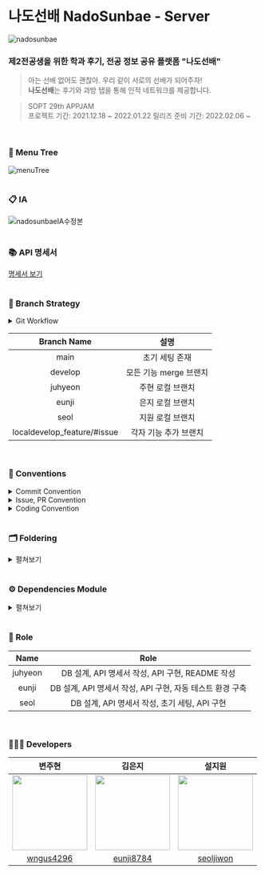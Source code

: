 # 나도선배 NadoSunbae - Server
 
<div>
 
![nadosunbae](https://user-images.githubusercontent.com/58043306/150548239-bddd3d54-a790-4cab-bc89-6f52cffa2c2b.png)

</div>


### 제2전공생을 위한 학과 후기, 전공 정보 공유 플랫폼 "나도선배"

> 아는 선배 없어도 괜찮아. 우리 같이 서로의 선배가 되어주자! <br>
> <strong>나도선배</strong>는 후기와 과방 탭을 통해 인적 네트워크를 제공합니다.

> SOPT 29th APPJAM <br>
> 프로젝트 기간: 2021.12.18 ~ 2022.01.22
> 릴리즈 준비 기간: 2022.02.06 ~
<br>

### 🌲 Menu Tree 
![menuTree](https://user-images.githubusercontent.com/58043306/150113629-9e7c325b-d7b6-429d-9134-11a9d2de4c0c.png)
<br>
<br>

### 📋 IA  
![nadosunbaeIA수정본](https://user-images.githubusercontent.com/58043306/150135580-ceca346c-fe48-4724-a83f-c395bef71db3.jpg)
<br>
<br>

### 📚 API 명세서
[명세서 보기](https://nadosunbae.notion.site/API-2053bf57f1284ccba2916b80a36bf2d8)
<br>
<br>

### 📌 Branch Strategy

<details>
<summary>Git Workflow</summary>
<div markdown="1">       

```
 1. local - feature에서 각자 기능 작업
 2. 작업 완료 후 remote - develop에 PR
 3. 코드 리뷰 후 Confirm 받고 Merge
 4. remote - develop 에 Merge 될 때 마다 모든 팀원 remote - develop pull 받아 최신 상태 유지
 ```

</div>
</details>

| Branch Name | 설명 |
| :---: | :-----: |
| main | 초기 세팅 존재 |
| develop | 모든 기능 merge 브랜치 |
| juhyeon | 주현 로컬 브랜치 |
| eunji | 은지 로컬 브랜치 |
| seol | 지원 로컬 브랜치 |
| localdevelop_feature/#issue | 각자 기능 추가 브랜치 |
<br>

### 📌 Conventions

<details>
<summary>Commit Convention</summary>
<div markdown="1"> 

* **[태그] 내용** 의 형태로 작성 <br>
ex) [FEAT] implement postGET 
  
| 태그 이름| 설명 |
| :--: | :-----: |
| CHORE | 빌드 태스트 업데이트, 패키지 매니저를 설정하는 경우(프로덕션 코드 변경 X) |
| FEAT | 새로운 기능을 추가하는 경우 |
| !HOTFIX | 급하게 치명적인 버그를 고쳐야하는 경우 |
| FIX | 버그, 오류 해결 |
| STYLE | 코드 포맷 변경, 세미 콜론 누락, 코드 수정이 없는 경우 |
| DELETE | 쓸모없는 코드 삭제 |
| DOCS | README나 WIKI 등의 문서 개정 |
| MOVE | 프로젝트 내 파일이나 코드의 이동 |
| RENAME | 파일 이름 변경 |
| REFACTOR | 프로덕션 코드 리팩토링 |
| COMMENT | 필요한 주석 추가 및 변경 |
| TEST | 테스트 추가, 테스트 리팩토링(프로덕션 코드 변경 X)
  
</div>
</details>

<details>
<summary>Issue, PR Convention</summary>
<div markdown="1">     
 
* 변수나 폴더명은 영어로 쓰되, 설명은 한글로 작성
* Issue
  * [영어 대문자] 내용
* PR
  * [영어 대문자] #이슈 번호 - 해당 이슈 내용 <br>
    * 이슈와 내용이 동일할 필요는 없음 <br>
    * 이슈 번호는 동일 해야 함
 
</div>
</details>
 
<details>
<summary>Coding Convention</summary>
<div markdown="1">  

 * 변수명
   * Camel Case 사용 
   * 함수의 경우 동사+명사 사용 ex) getInformation()
   * 길이는 20자로 제한
   * flag로 사용 되는 변수는 조동사 + flag 종류로 구성 
   * 약어는 되도록 사용하지 않는다. 
 <br>
 
 * 주석
   * 한줄 주석은 // 를 사용한다.
   * 그 이상은 /** */ 를 사용한다.
   * 함수 설명 주석은 2번을 사용한다.
 <br>
 
 * Bracket
 
 ``` javascript
 // 한줄 if 문 - 여러 줄로 작성
  if(trigger) {
    return;
  }
 ```
 ``` javascript 
 // 괄호 사용 한칸 띄우고 사용한다.
  if (left == true) {
     return;
  }
 ```
 ``` javascript 
 // 띄어쓰기
  if (a == 5) { // 양쪽 사이로 띄어쓰기
     return;  
  }
 ```
 <br>
 
  * 비동기 함수의 사용    
    * async, await 함수 사용을 지향한다.
    * Promise 사용은 지양한다.
 
 </div>
</details>
</br>

### 🗂 Foldering

<details>
<summary>펼쳐보기</summary>
<div markdown="1"> 

```markdown
|-📋 firebaserc
|-📋 firebase.json
|-📋 .gitignore
|-📁 functions_
               |- 📋 index.js
               |- 📋 package.json
               |- 📋 .gitignore
               |- 📋 .env
               |- 📁 api_ 
               |         |- 📋 index.js
               |         |- 📁 routes_
               |                      |- 📋 index.js
               |
               |- 📁 config_ 
               |            |- 📋 dbConfig.js
               |            |- 📋 firebaseClient.js
               |
               |- 📁 constants_
               |               |- 📋 appVersion.js
               |               |- 📋 jwt.js
               |               |- 📋 notificationType.js
               |               |- 📋 postType.js
               |               |- 📋 reportPeriodType.js
               |               |- 📋 reportType.js
               |               |- 📋 responseMessage.js
               |               |- 📋 reviewPostContent.js
               |               |- 📋 statusCode.js
               |
               |- 📁 db_ 
               |        |- 📋 db.js
               |        |- 📋 index.js
               |        |- 📋 block.js
               |        |- 📋 classroomPost.js
               |        |- 📋 comment.js
               |        |- 📋 image.js
               |        |- 📋 like.js
               |        |- 📋 major.js
               |        |- 📋 notification.js
               |        |- 📋 relationReviewPostTag.js
               |        |- 📋 report.js
               |        |- 📋 reviewPost.js
               |        |- 📋 tag.js
               |        |- 📋 university.js
               |        |- 📋 user.js
               |
               |- 📁 lib_
               |         |- 📋 convertSnakeToCamel.js
               |         |- 📋 dateHandlers.js
               |         |- 📋 jwtHandlers.js
               |         |- 📋 pushAlarmHandlers.js
               |         |- 📋 util.js
               |
               |- 📁 middlewares_
                                 |- 📋 auth.js
                                 |- 📋 slackAPI.js
               
```
</details>
<br>

### ⚙️ Dependencies Module
 
<details>
<summary>펼쳐보기</summary>
<div markdown="1"> 
 
```
{
  "name": "functions",
  "description": "Cloud Functions for Firebase",
  "scripts": {
    "lint": "eslint .",
    "serve": "cross-env NODE_ENV=development firebase emulators:start --only functions",
    "shell": "firebase functions:shell",
    "start": "npm run shell",
    "deploy": "cross-env NODE_ENV=production firebase deploy --only functions",
    "logs": "firebase functions:log"
  },
  "engines": {
    "node": "16"
  },
  "main": "index.js",
  "dependencies": {
    "axios": "^0.25.0",
    "cookie-parser": "^1.4.6",
    "cors": "^2.8.5",
    "dayjs": "^1.10.7",
    "dotenv": "^10.0.0",
    "eslint-config-prettier": "^8.3.0",
    "express": "^4.17.2",
    "firebase": "^9.6.2",
    "firebase-admin": "^9.8.0",
    "firebase-functions": "^3.18.1",
    "floor": "^0.0.0",
    "helmet": "^5.0.1",
    "hpp": "^0.2.3",
    "jsonwebtoken": "^8.5.1",
    "lodash": "^4.17.21",
    "math-random": "^2.0.1",
    "pg": "^8.7.1"
  },
  "devDependencies": {
    "eslint": "^7.6.0",
    "eslint-config-google": "^0.14.0",
    "firebase-functions-test": "^0.2.0"
  },
  "private": true
}
```
</details>
<br>

### 🧩 Role
| Name | Role |
| :---: | :-----: |
| juhyeon | DB 설계, API 명세서 작성, API 구현, README 작성 |
| eunji | DB 설계, API 명세서 작성, API 구현, 자동 테스트 환경 구축 |
| seol | DB 설계, API 명세서 작성, 초기 세팅, API 구현 |
<br>

### 👩🏻‍💻 Developers   
| 변주현 | 김은지 | 설지원 |
| :---: | :---: | :---: |
|<img src="https://user-images.githubusercontent.com/58043306/148938342-8ebcff6f-3ea1-49d9-987f-8a6d446ff51f.png" width="150px" height="150px" />|<img src ="https://user-images.githubusercontent.com/58043306/148953655-5e710c6d-07e6-4ee8-a3a0-76bbbbcd8dd3.png" width = "150px" height="150px" />|<img src ="https://user-images.githubusercontent.com/58043306/148938443-f8e66386-0dc4-4889-9168-2c3b4d8c4776.png" width = "150px" height="150px" />|
|[wngus4296](https://github.com/wngus4296)|[eunji8784](https://github.com/eunji8784)|[seoljiwon](https://github.com/seoljiwon)| 
